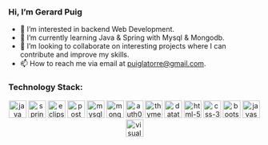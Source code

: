 ### Hi, I’m Gerard Puig
- 👀 I’m interested in backend Web Development.
- 🌱 I’m currently learning Java & Spring with Mysql & Mongodb.
- 💞️ I’m looking to collaborate on interesting projects where I can contribute and improve my skills.
- 📫 How to reach me via email at puiglatorre@gmail.com.


### Technology Stack:
<p align="center">
  <img src="https://github.com/GerardPuigl/TechnologyStackIcons/blob/main/Logos/java.svg" alt="java" title="java" height="35px"/>
  <img src="https://github.com/GerardPuigl/TechnologyStackIcons/blob/main/Logos/spring-long.svg" alt="spring" title="spring" height="35px"/>
  <img src="https://github.com/GerardPuigl/TechnologyStackIcons/blob/main/Logos/eclipse.svg" alt="eclipse" title="eclipse" height="35px"/> 
  <img src="https://github.com/GerardPuigl/TechnologyStackIcons/blob/main/Logos/postman.svg" alt="postman" title="postman" height="35px"/>
  <img src="https://github.com/GerardPuigl/TechnologyStackIcons/blob/main/Logos/mysql.svg" alt="mysql" title="mysql" height="35px"/>
  <img src="https://github.com/GerardPuigl/TechnologyStackIcons/blob/main/Logos/mongodb.svg" alt="mongodb" title="mongodb" height="35px"/>
  <img src="https://github.com/GerardPuigl/TechnologyStackIcons/blob/main/Logos/auth0.svg" alt="auth0" title="auth0" height="35px"/>
  <img src="https://github.com/GerardPuigl/TechnologyStackIcons/blob/main/Logos/thymeleaf.png" alt="thymeleaf" title="thymeleaf" height="35px"/>
  <img src="https://github.com/GerardPuigl/TechnologyStackIcons/blob/main/Logos/datatables.png" alt="datatables" title="datatables" height="35px"/>
  <img src="https://github.com/GerardPuigl/TechnologyStackIcons/blob/main/Logos/html-5.svg" alt="html-5" title="html-5" height="35px"/>
  <img src="https://github.com/GerardPuigl/TechnologyStackIcons/blob/main/Logos/css-3.svg" alt="css-3" title="css-3" height="35px"/>
  <img src="https://github.com/GerardPuigl/TechnologyStackIcons/blob/main/Logos/bootstrap.svg" alt="bootstrap" title="bootstrap" height="35px"/>
  <img src="https://github.com/GerardPuigl/TechnologyStackIcons/blob/main/Logos/javascript.svg" alt="javascript" title="javascript" height="35px"/>
  <img src="https://github.com/GerardPuigl/TechnologyStackIcons/blob/main/Logos/visual-studio-code.svg" alt="visual-studio-code" title="visual-studio-code" height="35px"/>

 
</p>
